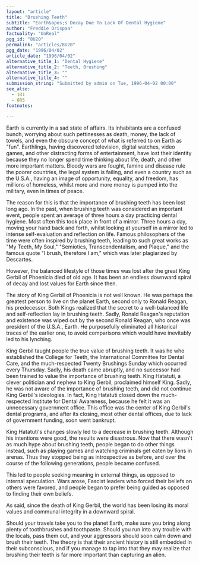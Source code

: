 ```yaml
---
layout: "article"
title: "Brushing Teeth"
subtitle: "Earth&apos;s Decay Due To Lack Of Dental Hygiene"
author: "Freddie Orispaa"
factuality: "UnReal"
pgg_id: "8U20"
permalink: "articles/8U20"
pgg_date: "1996/04/02"
article_date: "1996/04/02"
alternative_title_1: "Dental Hygiene"
alternative_title_2: "Teeth, Brushing"
alternative_title_3: ""
alternative_title_4: ""
submission_string: "Submitted by admin on Tue, 1996-04-02 00:00"
see_also:
  - 1R1
  - 6R5
footnotes: 

---
```

<div>
<p>Earth is currently in a sad state of affairs. Its inhabitants are a confused bunch, worrying about such pettinesses as death, money, the lack of towels, and even the obscure concept of what is referred to on Earth as "fun". Earthlings, having discovered television, digital watches, video games, and other distracting forms of entertainment, have lost their identity because they no longer spend time thinking about life, death, and other more important matters. Bloody wars are fought, famine and disease rule the poorer countries, the legal system is failing, and even a country such as the U.S.A., having an image of opportunity, equality, and freedom, has millions of homeless, whilst more and more money is pumped into the military, even in times of peace.</p>
<p>The reason for this is that the importance of brushing teeth has been lost long ago. In the past, when brushing teeth was considered an important event, people spent an average of three hours a day practicing dental hygiene. Most often this took place in front of a mirror. Three hours a day, moving your hand back and forth, whilst looking at yourself in a mirror led to intense self-evaluation and reflection on life. Famous philosophers of the time were often inspired by brushing teeth, leading to such great works as "My Teeth, My Soul," "Semiotics, Transcendentalism, and Plaque," and the famous quote "I brush, therefore I am," which was later plagiarized by Descartes.</p>
<p>However, the balanced lifestyle of those times was lost after the great King Gerbil of Phoenicia died of old age. It has been an endless downward spiral of decay and lost values for Earth since then.</p>
<p>The story of King Gerbil of Phoenicia is not well known. He was perhaps the greatest person to live on the planet Earth, second only to Ronald Reagan, his predecessor. Both Kings realized that the secret to a well-balanced life and self-reflection lay in brushing teeth. Sadly, Ronald Reagan's reputation and existence was wiped out by the second Ronald Reagan, who once was president of the U.S.A., Earth. He purposefully eliminated all historical traces of the earlier one, to avoid comparisons which would have inevitably led to his lynching.</p>
<p>King Gerbil taught people the true value of brushing teeth. It was he who established the College for Teeth, the International Committee for Dental Care, and the much-respected Twenty Brushings Sunday which occurred every Thursday. Sadly, his death came abruptly, and no successor had been trained to value the importance of brushing teeth. King Hatatuti, a clever politician and nephew to King Gerbil, proclaimed himself King. Sadly, he was not aware of the importance of brushing teeth, and did not continue King Gerbil's ideologies. In fact, King Hatatuti closed down the much-respected Institute for Dental Awareness, because he felt it was an unnecessary government office. This office was the center of King Gerbil's dental programs, and after its closing, most other dental offices, due to lack of government funding, soon went bankrupt.</p>
<p>King Hatatuti's changes slowly led to a decrease in brushing teeth. Although his intentions were good, the results were disastrous. Now that there wasn't as much hype about brushing teeth, people began to do other things instead, such as playing games and watching criminals get eaten by lions in arenas. Thus they stopped being as introspective as before, and over the course of the following generations, people became confused.</p>
<p>This led to people seeking meaning in external things, as opposed to internal speculation. Wars arose, Fascist leaders who forced their beliefs on others were favored, and people began to prefer being guided as opposed to finding their own beliefs.</p>
<p>As said, since the death of King Gerbil, the world has been losing its moral values and communal integrity in a downward spiral.</p>
<p>Should your travels take you to the planet Earth, make sure you bring along plenty of toothbrushes and toothpaste. Should you run into any trouble with the locals, pass them out, and your aggressors should soon calm down and brush their teeth. The theory is that their ancient history is still embedded in their subconscious, and if you manage to tap into that they may realize that brushing their teeth is far more important than capturing an alien.</p>
</div>

